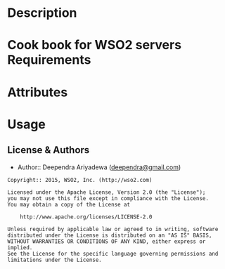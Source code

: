 Description
===========
Cook book for WSO2 servers
Requirements
============

Attributes
==========

Usage
=====

License & Authors
-----------------
- Author:: Deependra Ariyadewa (<deependra@gmail.com>)

```text
Copyright:: 2015, WSO2, Inc. (http://wso2.com)

Licensed under the Apache License, Version 2.0 (the "License");
you may not use this file except in compliance with the License.
You may obtain a copy of the License at

    http://www.apache.org/licenses/LICENSE-2.0

Unless required by applicable law or agreed to in writing, software
distributed under the License is distributed on an "AS IS" BASIS,
WITHOUT WARRANTIES OR CONDITIONS OF ANY KIND, either express or implied.
See the License for the specific language governing permissions and
limitations under the License.
```
